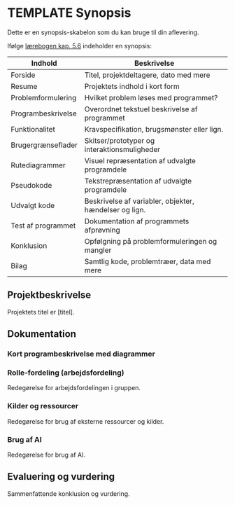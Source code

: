 # TEMPLATE Synopsis
Dette er en synopsis-skabelon som du kan bruge til din aflevering.

Ifølge [lærebogen kap. 5.6](https://programmering.systime.dk/?id=200) indeholder en synopsis:


| Indhold            | Beskrivelse                                            |
|--------------------|--------------------------------------------------------|
| Forside            | Titel, projektdeltagere, dato med mere                 |
| Resume             | Projektets indhold i kort form                         |
| Problemformulering | Hvilket problem løses med programmet?                  |
| Programbeskrivelse | Overordnet tekstuel beskrivelse af programmet          |
| Funktionalitet     | Kravspecifikation, brugsmønster eller lign.            |
| Brugergrænseflader | Skitser/prototyper og interaktionsmuligheder           |
| Rutediagrammer     | Visuel repræsentation af udvalgte programdele          |
| Pseudokode         | Tekstrepræsentation af udvalgte programdele            |
| Udvalgt kode       | Beskrivelse af variabler, objekter, hændelser og lign. |
| Test af programmet | Dokumentation af programmets afprøvning                |
| Konklusion         | Opfølgning på problemformuleringen og mangler          |
| Bilag              | Samtlig kode, problemtræer, data med mere              |


## Projektbeskrivelse
Projektets titel er [titel].

## Dokumentation

### Kort programbeskrivelse med diagrammer

### Rolle-fordeling (arbejdsfordeling)
Redegørelse for arbejdsfordelingen i gruppen.

### Kilder og ressourcer
Redegørelse for brug af eksterne ressourcer og kilder.

### Brug af AI
Redegørelse for brug af AI.

## Evaluering og vurdering
Sammenfattende konklusion og vurdering.


